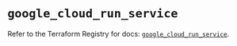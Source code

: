 # `google_cloud_run_service`

Refer to the Terraform Registry for docs: [`google_cloud_run_service`](https://registry.terraform.io/providers/hashicorp/google/6.10.0/docs/resources/cloud_run_service).
